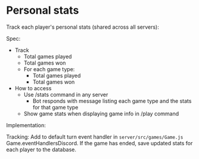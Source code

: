 # Personal stats

Track each player's personal stats (shared across all servers):

Spec:
- Track
  - Total games played
  - Total games won
  - For each game type:
    - Total games played
    - Total games won
- How to access
  - Use /stats command in any server
    - Bot responds with message listing each game type and the stats for that game type
  - Show game stats when displaying game info in /play command

Implementation:

Tracking: Add to default turn event handler in `server/src/games/Game.js` Game.eventHandlersDiscord. If the game has ended, save updated stats for each player to the database.
